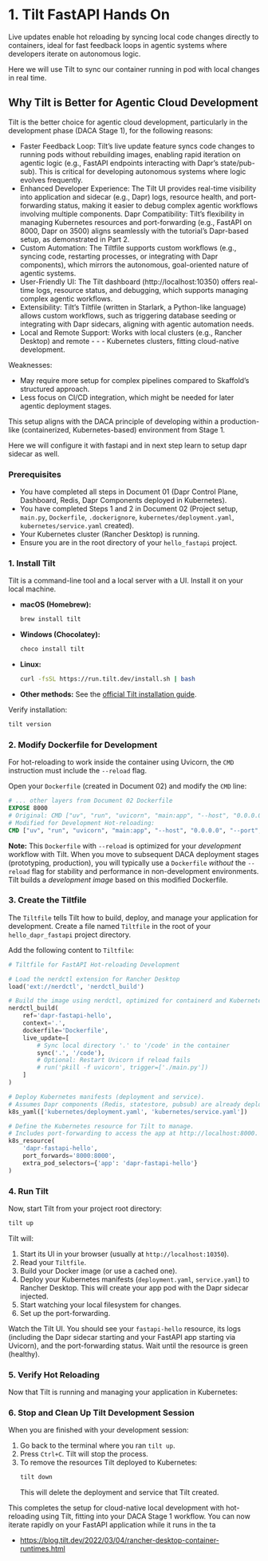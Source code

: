# 1. Tilt FastAPI Hands On

Live updates enable hot reloading by syncing local code changes directly to containers, ideal for fast feedback loops in agentic systems where developers iterate on autonomous logic.

Here we will use Tilt to sync our container running in pod with local changes in real time.


## Why Tilt is Better for Agentic Cloud Development

Tilt is the better choice for agentic cloud development, particularly in the development phase (DACA Stage 1), for the following reasons:

- Faster Feedback Loop: Tilt’s live update feature syncs code changes to running pods without rebuilding images, enabling rapid iteration on agentic logic (e.g., FastAPI endpoints interacting with Dapr’s state/pub-sub). This is critical for developing autonomous systems where logic evolves frequently.
- Enhanced Developer Experience: The Tilt UI provides real-time visibility into application and sidecar (e.g., Dapr) logs, resource health, and port-forwarding status, making it easier to debug complex agentic workflows involving multiple components.
Dapr Compatibility: Tilt’s flexibility in managing Kubernetes resources and port-forwarding (e.g., FastAPI on 8000, Dapr on 3500) aligns seamlessly with the tutorial’s Dapr-based setup, as demonstrated in Part 2.
- Custom Automation: The Tiltfile supports custom workflows (e.g., syncing code, restarting processes, or integrating with Dapr components), which mirrors the autonomous, goal-oriented nature of agentic systems.
- User-Friendly UI: The Tilt dashboard (http://localhost:10350) offers real-time logs, resource status, and debugging, which supports managing complex agentic workflows.
- Extensibility: Tilt’s Tiltfile (written in Starlark, a Python-like language) allows custom workflows, such as triggering database seeding or integrating with Dapr sidecars, aligning with agentic automation needs.
- Local and Remote Support: Works with local clusters (e.g., Rancher Desktop) and remote - - - Kubernetes clusters, fitting cloud-native development.

Weaknesses:
- May require more setup for complex pipelines compared to Skaffold’s structured approach.
- Less focus on CI/CD integration, which might be needed for later agentic deployment stages.

This setup aligns with the DACA principle of developing within a production-like (containerized, Kubernetes-based) environment from Stage 1.

Here we will configure it with fastapi and in next step learn to setup dapr sidecar as well.

### Prerequisites

*   You have completed all steps in Document 01 (Dapr Control Plane, Dashboard, Redis, Dapr Components deployed in Kubernetes).
*   You have completed Steps 1 and 2 in Document 02 (Project setup, `main.py`, `Dockerfile`, `.dockerignore`, `kubernetes/deployment.yaml`, `kubernetes/service.yaml` created).
*   Your Kubernetes cluster (Rancher Desktop) is running.
*   Ensure you are in the root directory of your `hello_fastapi` project.

### 1. Install Tilt

Tilt is a command-line tool and a local server with a UI. Install it on your local machine.

*   **macOS (Homebrew):**
    ```bash
    brew install tilt
    ```
*   **Windows (Chocolatey):**
    ```bash
    choco install tilt
    ```
*   **Linux:**
    ```bash
    curl -fsSL https://run.tilt.dev/install.sh | bash
    ```
*   **Other methods:** See the [official Tilt installation guide](https://docs.tilt.dev/install.html).

Verify installation:
```bash
tilt version
```

### 2. Modify Dockerfile for Development

For hot-reloading to work inside the container using Uvicorn, the `CMD` instruction must include the `--reload` flag.

Open your `Dockerfile` (created in Document 02) and modify the `CMD` line:

```dockerfile
# ... other layers from Document 02 Dockerfile
EXPOSE 8000
# Original: CMD ["uv", "run", "uvicorn", "main:app", "--host", "0.0.0.0", "--port", "8000"]
# Modified for Development Hot-reloading:
CMD ["uv", "run", "uvicorn", "main:app", "--host", "0.0.0.0", "--port", "8000", "--reload"]
```

**Note:** This `Dockerfile` with `--reload` is optimized for your *development* workflow with Tilt. When you move to subsequent DACA deployment stages (prototyping, production), you will typically use a `Dockerfile` *without* the `--reload` flag for stability and performance in non-development environments. Tilt builds a *development image* based on this modified Dockerfile.

### 3. Create the Tiltfile

The `Tiltfile` tells Tilt how to build, deploy, and manage your application for development. Create a file named `Tiltfile` in the root of your `hello_dapr_fastapi` project directory.

Add the following content to `Tiltfile`:

```python
# Tiltfile for FastAPI Hot-reloading Development

# Load the nerdctl extension for Rancher Desktop
load('ext://nerdctl', 'nerdctl_build')

# Build the image using nerdctl, optimized for containerd and Kubernetes
nerdctl_build(
    ref='dapr-fastapi-hello',
    context='.',
    dockerfile='Dockerfile',
    live_update=[
        # Sync local directory '.' to '/code' in the container
        sync('.', '/code'),
        # Optional: Restart Uvicorn if reload fails
        # run('pkill -f uvicorn', trigger=['./main.py'])
    ]
)

# Deploy Kubernetes manifests (deployment and service).
# Assumes Dapr components (Redis, statestore, pubsub) are already deployed.
k8s_yaml(['kubernetes/deployment.yaml', 'kubernetes/service.yaml'])

# Define the Kubernetes resource for Tilt to manage.
# Includes port-forwarding to access the app at http://localhost:8000.
k8s_resource(
    'dapr-fastapi-hello',
    port_forwards='8000:8000',
    extra_pod_selectors={'app': 'dapr-fastapi-hello'}
)
```


### 4. Run Tilt

Now, start Tilt from your project root directory:

```bash
tilt up
```

Tilt will:
1.  Start its UI in your browser (usually at `http://localhost:10350`).
2.  Read your `Tiltfile`.
3.  Build your Docker image (or use a cached one).
4.  Deploy your Kubernetes manifests (`deployment.yaml`, `service.yaml`) to Rancher Desktop. This will create your app pod with the Dapr sidecar injected.
5.  Start watching your local filesystem for changes.
6.  Set up the port-forwarding.

Watch the Tilt UI. You should see your `fastapi-hello` resource, its logs (including the Dapr sidecar starting and your FastAPI app starting via Uvicorn), and the port-forwarding status. Wait until the resource is green (healthy).

### 5. Verify Hot Reloading

Now that Tilt is running and managing your application in Kubernetes:



### 6. Stop and Clean Up Tilt Development Session

When you are finished with your development session:

1.  Go back to the terminal where you ran `tilt up`.
2.  Press `Ctrl+C`. Tilt will stop the process.
3.  To remove the resources Tilt deployed to Kubernetes:
    ```bash
    tilt down
    ```
    This will delete the deployment and service that Tilt created.

This completes the setup for cloud-native local development with hot-reloading using Tilt, fitting into your DACA Stage 1 workflow. You can now iterate rapidly on your FastAPI application while it runs in the ta

- https://blog.tilt.dev/2022/03/04/rancher-desktop-container-runtimes.html
